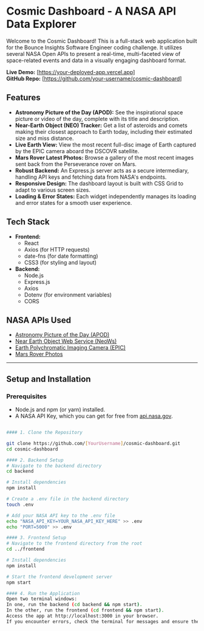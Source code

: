 # Cosmic Dashboard - A NASA API Data Explorer

Welcome to the Cosmic Dashboard! This is a full-stack web application built for the Bounce Insights Software Engineer coding challenge. It utilizes several NASA Open APIs to present a real-time, multi-faceted view of space-related events and data in a visually engaging dashboard format.

**Live Demo:** [https://your-deployed-app.vercel.app]  
**GitHub Repo:** [https://github.com/your-username/cosmic-dashboard]

## Features

- **Astronomy Picture of the Day (APOD):** See the inspirational space picture or video of the day, complete with its title and description.
- **Near-Earth Object (NEO) Tracker:** Get a list of asteroids and comets making their closest approach to Earth today, including their estimated size and miss distance.
- **Live Earth View:** View the most recent full-disc image of Earth captured by the EPIC camera aboard the DSCOVR satellite.
- **Mars Rover Latest Photos:** Browse a gallery of the most recent images sent back from the Perseverance rover on Mars.
- **Robust Backend:** An Express.js server acts as a secure intermediary, handling API keys and fetching data from NASA's endpoints.
- **Responsive Design:** The dashboard layout is built with CSS Grid to adapt to various screen sizes.
- **Loading & Error States:** Each widget independently manages its loading and error states for a smooth user experience.

## Tech Stack

- **Frontend:**
  - React
  - Axios (for HTTP requests)
  - date-fns (for date formatting)
  - CSS3 (for styling and layout)
- **Backend:**
  - Node.js
  - Express.js
  - Axios
  - Dotenv (for environment variables)
  - CORS

## NASA APIs Used

- [Astronomy Picture of the Day (APOD)](https://api.nasa.gov/#apod)
- [Near Earth Object Web Service (NeoWs)](https://api.nasa.gov/#NEOs)
- [Earth Polychromatic Imaging Camera (EPIC)](https://epic.gsfc.nasa.gov/about/api)
- [Mars Rover Photos](https://api.nasa.gov/#MarsPhotos)

---

## Setup and Installation

### Prerequisites

- Node.js and npm (or yarn) installed.
- A NASA API Key, which you can get for free from [api.nasa.gov](https://api.nasa.gov/).
```bash

#### 1. Clone the Repository

git clone https://github.com/[YourUsername]/cosmic-dashboard.git
cd cosmic-dashboard

#### 2. Backend Setup
# Navigate to the backend directory
cd backend

# Install dependencies
npm install

# Create a .env file in the backend directory
touch .env

# Add your NASA API key to the .env file
echo "NASA_API_KEY=YOUR_NASA_API_KEY_HERE" >> .env
echo "PORT=5000" >> .env

#### 3. Frontend Setup
# Navigate to the frontend directory from the root
cd ../frontend

# Install dependencies
npm install

# Start the frontend development server
npm start

#### 4. Run the Application
Open two terminal windows:
In one, run the backend (cd backend && npm start).
In the other, run the frontend (cd frontend && npm start).
Access the app at http://localhost:3000 in your browser.
If you encounter errors, check the terminal for messages and ensure the NASA API key is valid.
